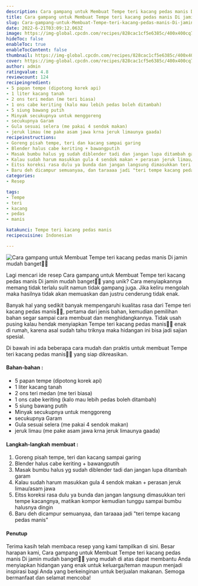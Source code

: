 ```yaml
---
description: Cara gampang untuk Membuat Tempe teri kacang pedas manis Di jamin mudah banget"
title: Cara gampang untuk Membuat Tempe teri kacang pedas manis Di jamin mudah banget
slug: Cara-gampang-untuk-Membuat-Tempe-teri-kacang-pedas-manis-Di-jamin-mudah-banget
date: 2022-6-21T03:09:12.063Z
image: https://img-global.cpcdn.com/recipes/828cac1cf5e6385c/400x400cq70/photo.jpg
hideToc: false
enableToc: true
enableTocContent: false
thumbnail: https://img-global.cpcdn.com/recipes/828cac1cf5e6385c/400x400cq70/photo.jpg
cover: https://img-global.cpcdn.com/recipes/828cac1cf5e6385c/400x400cq70/photo.jpg
author: admin
ratingvalue: 4.8
reviewcount: 124
recipeingredient:
- 5 papan tempe (dipotong korek api)
- 1 liter kacang tanah
- 2 ons teri medan (me teri biasa)
- 1 ons cabe keriting (kalo mau lebih pedas boleh ditambah)
- 5 siung bawang putih
- Minyak secukupnya untuk menggoreng
- secukupnya Garam
- Gula sesuai selera (me pakai 4 sendok makan)
- jeruk limau (me pake asam jawa krna jeruk limaunya gaada)
recipeinstructions:
- Goreng pisah tempe, teri dan kacang sampai garing
- Blender halus cabe keriting + bawangputih
- Masak bumbu halus yg sudah diblender tadi dan jangan lupa ditambah garam
- Kalau sudah harum masukkan gula 4 sendok makan + perasan jeruk limau/asam jawa
- Eitss koreksi rasa dulu ya bunda dan jangan langsung dimasukkan teri tempe kacangnya, matikan kompor kemudian tunggu sampai bumbu halusnya dingin
- Baru deh dicampur semuanyaa, dan taraaaa jadi "teri tempe kacang pedas manis"
categories:
- Resep

tags:
- Tempe
- teri
- kacang
- pedas
- manis

katakunci: Tempe teri kacang pedas manis
recipecuisine: Indonesian

---
```


![Cara gampang untuk Membuat Tempe teri kacang pedas manis Di jamin mudah banget👩‍🍳](https://img-global.cpcdn.com/recipes/828cac1cf5e6385c/400x400cq70/photo.jpg)

Lagi mencari ide resep Cara gampang untuk Membuat Tempe teri kacang pedas manis Di jamin mudah banget👩‍🍳 yang unik? Cara menyiapkannya memang tidak terlalu sulit namun tidak gampang juga. Jika keliru mengolah maka hasilnya tidak akan memuaskan dan justru cenderung tidak enak.

Banyak hal yang sedikit banyak mempengaruhi kualitas rasa dari Tempe teri kacang pedas manis👩‍🍳, pertama dari jenis bahan, kemudian pemilihan bahan segar sampai cara membuat dan menghidangkannya. Tidak usah pusing kalau hendak menyiapkan Tempe teri kacang pedas manis👩‍🍳 enak di rumah, karena asal sudah tahu triknya maka hidangan ini bisa jadi sajian spesial.

Di bawah ini ada beberapa cara mudah dan praktis untuk membuat Tempe teri kacang pedas manis👩‍🍳 yang siap dikreasikan.

<!--inarticleads1-->

#### Bahan-bahan :

- 5 papan tempe (dipotong korek api)
- 1 liter kacang tanah
- 2 ons teri medan (me teri biasa)
- 1 ons cabe keriting (kalo mau lebih pedas boleh ditambah)
- 5 siung bawang putih
- Minyak secukupnya untuk menggoreng
- secukupnya Garam
- Gula sesuai selera (me pakai 4 sendok makan)
- jeruk limau (me pake asam jawa krna jeruk limaunya gaada)

<!--inarticleads2-->

#### Langkah-langkah membuat :

1. Goreng pisah tempe, teri dan kacang sampai garing
1. Blender halus cabe keriting + bawangputih
1. Masak bumbu halus yg sudah diblender tadi dan jangan lupa ditambah garam
1. Kalau sudah harum masukkan gula 4 sendok makan + perasan jeruk limau/asam jawa
1. Eitss koreksi rasa dulu ya bunda dan jangan langsung dimasukkan teri tempe kacangnya, matikan kompor kemudian tunggu sampai bumbu halusnya dingin
1. Baru deh dicampur semuanyaa, dan taraaaa jadi "teri tempe kacang pedas manis"

#### Penutup

Terima kasih telah membaca resep yang kami tampilkan di sini. Besar harapan kami, Cara gampang untuk Membuat Tempe teri kacang pedas manis Di jamin mudah banget👩‍🍳 yang mudah di atas dapat membantu Anda menyiapkan hidangan yang enak untuk keluarga/teman maupun menjadi inspirasi bagi Anda yang berkeinginan untuk berjualan makanan. Semoga bermanfaat dan selamat mencoba!